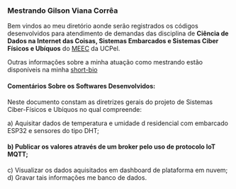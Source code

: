 ### Mestrando Gilson Viana Corrêa ###

Bem vindos ao meu diretório aonde serão registrados os códigos desenvolvidos para atendimento de demandas das disciplina de **Ciência de Dados na Internet das Coisas, Sistemas Embarcados e Sistemas Ciber Físicos e Ubíquos** do [MEEC](https://pos.ucpel.edu.br/ppgeec/) da UCPel.

Outras informações sobre a minha atuação como mestrando estão disponíveis na minha [short-bio](http://olaria.ucpel.edu.br/scfu/doku.php?id=gilson_viana_correa_short_bio)

#### Comentários Sobre os Softwares Desenvolvidos: ####
Neste documento constam as diretrizes gerais do projeto de Sistemas Ciber-Físicos e Ubíquos no qual compreende:

a) Aquisitar dados de temperatura e umidade d residencial com embarcado ESP32 e sensores do tipo DHT;
#### b) Publicar os valores através de um broker pelo uso de protocolo IoT MQTT; ####
c) Visualizar os dados aquisitados em dashboard de plataforma em nuvem;
d) Gravar tais informações me banco de dados.



